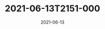 ---
date: 2021-06-13
title: 2021-06-13T2151-000
hero: 2021/2021-06-13T2151-000.jpeg

# briefly describe the image…
alt: ''

# insert the closed caption text after the three-dash break…
# (include line-breaks, punctuation, and capitalization)
---